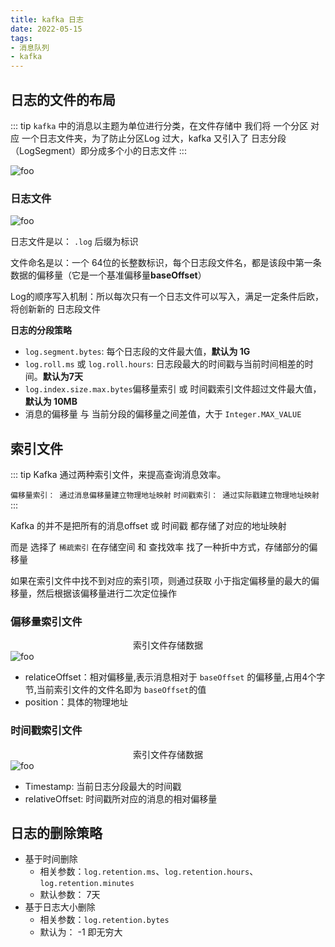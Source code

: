 ```yaml
---
title: kafka 日志
date: 2022-05-15
tags:
- 消息队列
- kafka
---
```


## 日志的文件的布局
::: tip
 `kafka` 中的消息以主题为单位进行分类，在文件存储中 我们将 一个分区 对应 一个日志文件夹，为了防止分区Log 过大，kafka 又引入了 日志分段（LogSegment）即分成多个小的日志文件
:::

<img :src="$withBase('/middleware/kafka/kafka日志文件布局.png')" alt="foo">


### 日志文件

<img :src="$withBase('/middleware/kafka/linuxkafka日志分区目录文件.png')" alt="foo">

日志文件是以： `.log`  后缀为标识

文件命名是以：一个 64位的长整数标识，每个日志段文件名，都是该段中第一条数据的偏移量（它是一个基准偏移量**baseOffset**）

Log的顺序写入机制：所以每次只有一个日志文件可以写入，满足一定条件后欧，将创新新的 日志段文件



**日志的分段策略**

- `log.segment.bytes`: 每个日志段的文件最大值，**默认为 1G**
- `log.roll.ms`   或 `log.roll.hours`:  日志段最大的时间戳与当前时间相差的时间。**默认为7天**
- `log.index.size.max.bytes`偏移量索引 或 时间戳索引文件超过文件最大值，**默认为 10MB**
- 消息的偏移量 与 当前分段的偏移量之间差值，大于 `Integer.MAX_VALUE`

## 索引文件

::: tip
Kafka 通过两种索引文件，来提高查询消息效率。

`偏移量索引： 通过消息偏移量建立物理地址映射` `时间戳索引： 通过实际戳建立物理地址映射`
:::


Kafka 的并不是把所有的消息offset 或 时间戳 都存储了对应的地址映射

而是 选择了 `稀疏索引` 在存储空间 和 查找效率 找了一种折中方式，存储部分的偏移量

如果在索引文件中找不到对应的索引项，则通过获取 小于指定偏移量的最大的偏移量，然后根据该偏移量进行二次定位操作



### 偏移量索引文件

<center>索引文件存储数据</center>

<img :src="$withBase('/middleware/kafka/偏移量索引文件.png')" alt="foo">

- relaticeOffset：相对偏移量,表示消息相对于 `baseOffset` 的偏移量,占用4个字节,当前索引文件的文件名即为 `baseOffset`的值
- position：具体的物理地址



###  时间戳索引文件

<center>索引文件存储数据</center>

<img :src="$withBase('/middleware/kafka/时间戳偏移量文件.png')" alt="foo">


- Timestamp: 当前日志分段最大的时间戳
- relativeOffset: 时间戳所对应的消息的相对偏移量

## 日志的删除策略

- 基于时间删除
  - 相关参数：`log.retention.ms`、`log.retention.hours`、`log.retention.minutes`  
  - 默认参数： 7天
- 基于日志大小删除
  - 相关参数：`log.retention.bytes`
  - 默认为： -1 即无穷大










